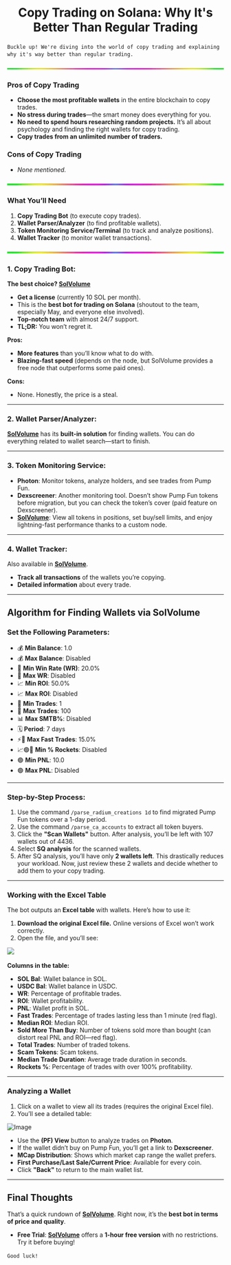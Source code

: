 

<h1  align="center">  Copy Trading on Solana: Why It's Better Than Regular Trading </h1>

`Buckle up! We're diving into the world of copy trading and explaining why it's way better than regular trading.`

![](files/line.gif)

### Pros of Copy Trading

- **Choose the most profitable wallets** in the entire blockchain to copy trades.
- **No stress during trades**—the smart money does everything for you.
- **No need to spend hours researching random projects.** It’s all about psychology and finding the right wallets for copy trading.
- **Copy trades from an unlimited number of traders.**

### Cons of Copy Trading

- *None mentioned.*

![](files/line.gif)
### What You’ll Need

1. **Copy Trading Bot** (to execute copy trades).
2. **Wallet Parser/Analyzer** (to find profitable wallets).
3. **Token Monitoring Service/Terminal** (to track and analyze positions).
4. **Wallet Tracker** (to monitor wallet transactions).

![](files/line.gif)

### 1. Copy Trading Bot:

**The best choice? [SolVolume](https://linktr.ee/solvolumebot)**

- **Get a license** (currently 10 SOL per month).
- This is the **best bot for trading on Solana** (shoutout to the team, especially May, and everyone else involved).
- **Top-notch team** with almost 24/7 support.
- **TL;DR:** You won’t regret it.

**Pros:**
- **More features** than you’ll know what to do with.
- **Blazing-fast speed** (depends on the node, but SolVolume provides a free node that outperforms some paid ones).

**Cons:**
- None. Honestly, the price is a steal.

---

### 2. Wallet Parser/Analyzer:

**[SolVolume](https://linktr.ee/solvolumebot)** has its **built-in solution** for finding wallets. You can do everything related to wallet search—start to finish.

---

### 3. Token Monitoring Service:

- **Photon**: Monitor tokens, analyze holders, and see trades from Pump Fun.
- **Dexscreener**: Another monitoring tool. Doesn’t show Pump Fun tokens before migration, but you can check the token’s cover (paid feature on Dexscreener).
- **[SolVolume](https://linktr.ee/solvolumebot)**: View all tokens in positions, set buy/sell limits, and enjoy lightning-fast performance thanks to a custom node.

---

### 4. Wallet Tracker:

Also available in **[SolVolume](https://linktr.ee/solvolumebot)**.

- **Track all transactions** of the wallets you’re copying.
- **Detailed information** about every trade.

---

## Algorithm for Finding Wallets via SolVolume

### Set the Following Parameters:

- 💰 **Min Balance**: 1.0
- 💰 **Max Balance**: Disabled
- 🎯 **Min Win Rate (WR)**: 20.0%
- 🎯 **Max WR**: Disabled
- 📈 **Min ROI**: 50.0%
- 📈 **Max ROI**: Disabled
- 🔄 **Min Trades**: 1
- 🔄 **Max Trades**: 100
- 📊 **Max SMTB%**: Disabled
- 🗓 **Period**: 7 days
- ⚡🔄 **Max Fast Trades**: 15.0%
- 📈🟢🚀 **Min % Rockets**: Disabled
- 🟢 **Min PNL**: 10.0
- 🟢 **Max PNL**: Disabled

---

### Step-by-Step Process:

1. Use the command `/parse_radium_creations 1d` to find migrated Pump Fun tokens over a 1-day period.
2. Use the command `/parse_ca_accounts` to extract all token buyers.
3. Click the **"Scan Wallets"** button. After analysis, you’ll be left with 107 wallets out of 4436.
4. Select **SQ analysis** for the scanned wallets.
5. After SQ analysis, you’ll have only **2 wallets left**. This drastically reduces your workload. Now, just review these 2 wallets and decide whether to add them to your copy trading.

---

### Working with the Excel Table

The bot outputs an **Excel table** with wallets. Here’s how to use it:

1. **Download the original Excel file.** Online versions of Excel won’t work correctly.
2. Open the file, and you’ll see:

![](https://github.com/user-attachments/assets/035c0af5-53c5-4545-a7f6-d7c9f459b5d8)

**Columns in the table:**

- **SOL Bal**: Wallet balance in SOL.
- **USDC Bal**: Wallet balance in USDC.
- **WR**: Percentage of profitable trades.
- **ROI**: Wallet profitability.
- **PNL**: Wallet profit in SOL.
- **Fast Trades**: Percentage of trades lasting less than 1 minute (red flag).
- **Median ROI**: Median ROI.
- **Sold More Than Buy**: Number of tokens sold more than bought (can distort real PNL and ROI—red flag).
- **Total Trades**: Number of traded tokens.
- **Scam Tokens**: Scam tokens.
- **Median Trade Duration**: Average trade duration in seconds.
- **Rockets %**: Percentage of trades with over 100% profitability.

---

### Analyzing a Wallet

1. Click on a wallet to view all its trades (requires the original Excel file).
2. You’ll see a detailed table:

![Image](https://github.com/user-attachments/assets/b6e12bba-4350-4dd9-9b58-e8c81dc9d62f)

- Use the **(PF) View** button to analyze trades on **Photon**.
- If the wallet didn’t buy on Pump Fun, you’ll get a link to **Dexscreener**.
- **MCap Distribution**: Shows which market cap range the wallet prefers.
- **First Purchase/Last Sale/Current Price**: Available for every coin.
- Click **"Back"** to return to the main wallet list.

---

## Final Thoughts

That’s a quick rundown of **[SolVolume](https://linktr.ee/solvolumebot)**. Right now, it’s the **best bot in terms of price and quality**.

- **Free Trial**: **[SolVolume](https://linktr.ee/solvolumebot)** offers a **1-hour free version** with no restrictions. Try it before buying!

`Good luck!`
